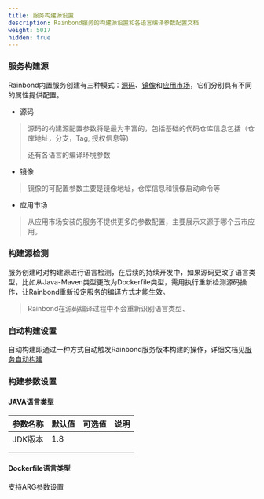 ```yaml
---
title: 服务构建源设置
description: Rainbond服务的构建源设置和各语言编译参数配置文档
weight: 5017
hidden: true
---
```


### 服务构建源

Rainbond内置服务创建有三种模式：[源码](/user-manual/app-creation/service_create/#从源码创建)、[镜像](/user-manual/app-creation/service_create/#从docker镜像创建)和[应用市场](/user-manual/app-creation/service_create/#从应用市场安装)，它们分别具有不同的属性提供配置。

* 源码
> 源码的构建源配置参数将是最为丰富的，包括基础的代码仓库信息包括（仓库地址，分支，Tag, 授权信息等)
>
> 还有各语言的编译环境参数

* 镜像
> 镜像的可配置参数主要是镜像地址，仓库信息和镜像启动命令等

* 应用市场
> 从应用市场安装的服务不提供更多的参数配置，主要展示来源于哪个云市应用。

### 构建源检测

服务创建时对构建源进行语言检测，在后续的持续开发中，如果源码更改了语言类型，比如从Java-Maven类型更改为Dockerfile类型，需用执行重新检测源码操作，让Rainbond重新设定服务的编译方式才能生效。

> Rainbond在源码编译过程中不会重新识别语言类型、

### 自动构建设置

自动构建即通过一种方式自动触发Rainbond服务版本构建的操作，详细文档见[服务自动构建](/user-manual/app-service-manage/auto-deploy/)

### 构建参数设置

#### JAVA语言类型

| 参数名称 | 默认值 | 可选值 | 说明 |
| -------- | ------ | ------ | ---- |
| JDK版本  | 1.8    |        |      |
|          |        |        |      |
|          |        |        |      |



#### Dockerfile语言类型

支持ARG参数设置

